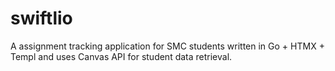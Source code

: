 # swiftlio
A assignment tracking application for SMC students written in Go + HTMX + Templ and uses Canvas API for student data retrieval.
